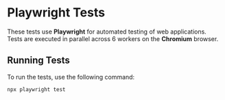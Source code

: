 # Playwright Tests

These tests use **Playwright** for automated testing of web applications.  
Tests are executed in parallel across 6 workers on the **Chromium** browser.

## Running Tests

To run the tests, use the following command:

```bash
npx playwright test
